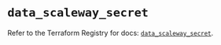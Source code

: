 # `data_scaleway_secret`

Refer to the Terraform Registry for docs: [`data_scaleway_secret`](https://registry.terraform.io/providers/scaleway/scaleway/2.57.0/docs/data-sources/secret).
